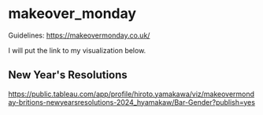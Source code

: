 # makeover_monday
Guidelines:
https://makeovermonday.co.uk/

I will put the link to my visualization below.

## New Year's Resolutions
https://public.tableau.com/app/profile/hiroto.yamakawa/viz/makeovermonday-britions-newyearsresolutions-2024_hyamakaw/Bar-Gender?publish=yes
